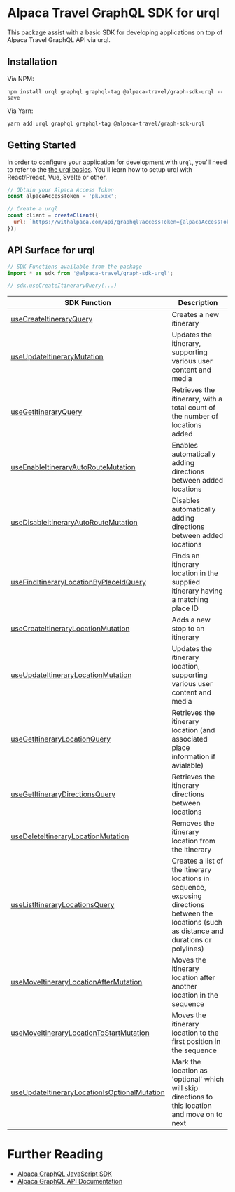 # Alpaca Travel GraphQL SDK for urql

This package assist with a basic SDK for developing applications on top of
Alpaca Travel GraphQL API via urql.

## Installation

Via NPM:

```
npm install urql graphql graphql-tag @alpaca-travel/graph-sdk-urql --save
```

Via Yarn:

```
yarn add urql graphql graphql-tag @alpaca-travel/graph-sdk-urql
```

## Getting Started

In order to configure your application for development with `urql`, you'll need
to refer to the
[the urql basics](https://formidable.com/open-source/urql/docs/basics/). You'll
learn how to setup urql with React/Preact, Vue, Svelte or other.

```javascript
// Obtain your Alpaca Access Token
const alpacaAccessToken = 'pk.xxx';

// Create a urql
const client = createClient({
  url: `https://withalpaca.com/api/graphql?accessToken={alpacaAccessToken}`,
});
```

## API Surface for urql

```javascript
// SDK Functions available from the package
import * as sdk from '@alpaca-travel/graph-sdk-urql';

// sdk.useCreateItineraryQuery(...)
```

| SDK Function                                                                                           | Description                                                                                                                                    |
| ------------------------------------------------------------------------------------------------------ | ---------------------------------------------------------------------------------------------------------------------------------------------- |
| [useCreateItineraryQuery](/graphql/create-itinerary.graphql)                                           | Creates a new itinerary                                                                                                                        |
| [useUpdateItineraryMutation](/graphql/update-itinerary.graphql)                                        | Updates the itinerary, supporting various user content and media                                                                               |
| [useGetItineraryQuery](/graphql/get-itinerary.graphql)                                                 | Retrieves the itinerary, with a total count of the number of locations added                                                                   |
| [useEnableItineraryAutoRouteMutation](/graphql/enable-itinerary-auto-route.graphql)                    | Enables automatically adding directions between added locations                                                                                |
| [useDisableItineraryAutoRouteMutation](/graphql/disable-itinerary-auto-route.graphql)                  | Disables automatically adding directions between added locations                                                                               |
| [useFindItineraryLocationByPlaceIdQuery](/graphql/find-itinerary-location-by-place-id.graphql)         | Finds an itinerary location in the supplied itinerary having a matching place ID                                                               |
| [useCreateItineraryLocationMutation](/graphql/create-itinerary-location.graphql)                       | Adds a new stop to an itinerary                                                                                                                |
| [useUpdateItineraryLocationMutation](/graphql/update-itinerary-location.graphql)                       | Updates the itinerary location, supporting various user content and media                                                                      |
| [useGetItineraryLocationQuery](/graphql/get-itinerary-location.graphql)                                | Retrieves the itinerary location (and associated place information if avialable)                                                               |
| [useGetItineraryDirectionsQuery](/graphql/get-itinerary-directions.graphql)                            | Retrieves the itinerary directions between locations                                                                                           |
| [useDeleteItineraryLocationMutation](/graphql/delete-itinerary-location.graphql)                       | Removes the itinerary location from the itinerary                                                                                              |
| [useListItineraryLocationsQuery](/graphql/list-itinerary-locations.graphql)                            | Creates a list of the itinerary locations in sequence, exposing directions between the locations (such as distance and durations or polylines) |
| [useMoveItineraryLocationAfterMutation](/graphql/move-itinerary-location-after.graphql)                | Moves the itinerary location after another location in the sequence                                                                            |
| [useMoveItineraryLocationToStartMutation](/graphql/move-itinerary-location-to-start.graphql)           | Moves the itinerary location to the first position in the sequence                                                                             |
| [useUpdateItineraryLocationIsOptionalMutation](/graphql/update-itinerary-location-is-optional.graphql) | Mark the location as 'optional' which will skip directions to this location and move on to next                                                |

# Further Reading

- [Alpaca GraphQL JavaScript SDK](/README.md)
- [Alpaca GraphQL API Documentation](https://github.com/AlpacaTravel/graphql-docs)
